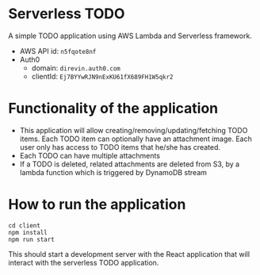 # Serverless TODO

A simple TODO application using AWS Lambda and Serverless framework.

- AWS API id: `n5fqote8nf`
- Auth0 
  - domain: `direvin.auth0.com`
  - clientId: `Ej7BYYwRJN9nExKU61fX689FH1W5qkr2`

# Functionality of the application

- This application will allow creating/removing/updating/fetching TODO items. Each TODO item can optionally have an attachment image. Each user only has access to TODO items that he/she has created.
- Each TODO can have multiple attachments
- If a TODO is deleted, related attachments are deleted from S3, by a lambda function which is triggered by DynamoDB stream

# How to run the application

```
cd client
npm install
npm run start
```

This should start a development server with the React application that will interact with the serverless TODO application.
